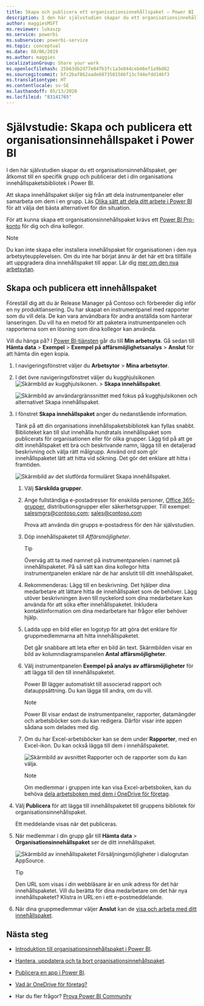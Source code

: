 ```yaml
---
title: Skapa och publicera ett organisationsinnehållspaket – Power BI
description: I den här självstudien skapar du ett organisationsinnehållspaket, begränsar åtkomst till en specifik grupp och publicerar det i din organisations innehållspaketsbibliotek i Power BI.
author: maggiesMSFT
ms.reviewer: lukaszp
ms.service: powerbi
ms.subservice: powerbi-service
ms.topic: conceptual
ms.date: 08/06/2019
ms.author: maggies
LocalizationGroup: Share your work
ms.openlocfilehash: 25b63db2d77e84fb3fc1a3e844ceb46ef1a9bd82
ms.sourcegitcommit: bfc2baf862aade6873501566f13c744efdd146f3
ms.translationtype: HT
ms.contentlocale: sv-SE
ms.lasthandoff: 05/13/2020
ms.locfileid: "83141765"
---
```

# <a name="tutorial-create-and-publish-a-power-bi-organizational-content-pack"></a>Självstudie: Skapa och publicera ett organisationsinnehållspaket i Power BI

I den här självstudien skapar du ett organisationsinnehållspaket, ger åtkomst till en specifik grupp och publicerar det i din organisations innehållspaketsbibliotek i Power BI.

Att skapa innehållspaket skiljer sig från att dela instrumentpaneler eller samarbeta om dem i en grupp. Läs [Olika sätt att dela ditt arbete i Power BI](service-how-to-collaborate-distribute-dashboards-reports.md) för att välja det bästa alternativet för din situation.

För att kunna skapa ett organisationsinnehållspaket krävs ett [Power BI Pro-konto](https://powerbi.microsoft.com/pricing) för dig och dina kollegor.

> [!NOTE]
> Du kan inte skapa eller installera innehållspaket för organisationen i den nya arbetsyteupplevelsen. Om du inte har börjat ännu är det här ett bra tillfälle att uppgradera dina innehållspaket till appar. Lär dig [mer om den nya arbetsytan](service-create-the-new-workspaces.md).

## <a name="create-and-publish-a-content-pack"></a>Skapa och publicera ett innehållspaket

Föreställ dig att du är Release Manager på Contoso och förbereder dig inför en ny produktlansering.  Du har skapat en instrumentpanel med rapporter som du vill dela. De kan vara användbara för andra anställda som hanterar lanseringen. Du vill ha en metod för att paketera instrumentpanelen och rapporterna som en lösning som dina kollegor kan använda.

Vill du hänga på? I [Power BI-tjänsten](https://powerbi.com) går du till **Min arbetsyta**. Gå sedan till **Hämta data** > **Exempel** > **Exempel på affärsmöjlighetsanalys** > **Anslut** för att hämta din egen kopia.

1. I navigeringsfönstret väljer du **Arbetsytor** > **Mina arbetsytor**.

1. I det övre navigeringsfönstret väljer du kugghjulsikonen ![Skärmbild av kugghjulsikonen.](media/service-organizational-content-pack-create-and-publish/cog.png) > **Skapa innehållspaket**.

   ![Skärmbild av användargränssnittet med fokus på kugghjulsikonen och alternativet Skapa innehållspaket.](media/service-organizational-content-pack-create-and-publish/pbi_create_contpk.png)

1. I fönstret **Skapa innehållspaket** anger du nedanstående information.  

   Tänk på att din organisations innehållspaketsbibliotek kan fyllas snabbt. Biblioteket kan till slut innehålla hundratals innehållspaket som publicerats för organisationen eller för olika grupper. Lägg tid på att ge ditt innehållspaket ett bra och beskrivande namn, lägga till en detaljerad beskrivning och välja rätt målgrupp.  Använd ord som gör innehållspaketet lätt att hitta vid sökning. Det gör det enklare att hitta i framtiden.

      ![Skärmbild av det slutförda formuläret Skapa innehållspaket.](media/service-organizational-content-pack-create-and-publish/cpwindow.png)

    1. Välj **Särskilda grupper**.

    1. Ange fullständiga e-postadresser för enskilda personer, [Office 365-grupper](https://support.office.com/article/Create-a-group-in-Office-365-7124dc4c-1de9-40d4-b096-e8add19209e9), distributionsgrupper eller säkerhetsgrupper. Till exempel: salesmgrs@contoso.com; sales@contoso.com

        Prova att använda din grupps e-postadress för den här självstudien.

    1. Döp innehållspaketet till *Affärsmöjligheter*.

        > [!TIP]
        > Överväg att ta med namnet på instrumentpanelen i namnet på innehållspaketet. På så sätt kan dina kollegor hitta instrumentpanelen enklare när de har anslutit till ditt innehållspaket.

    1. Rekommenderas: Lägg till en beskrivning. Det hjälper dina medarbetare att lättare hitta de innehållspaket som de behöver. Lägg utöver beskrivningen även till nyckelord som dina medarbetare kan använda för att söka efter innehållspaketet. Inkludera kontaktinformation om dina medarbetare har frågor eller behöver hjälp.

    1. Ladda upp en bild eller en logotyp för att göra det enklare för gruppmedlemmarna att hitta innehållspaketet.

        Det går snabbare att leta efter en bild än text. Skärmbilden visar en bild av kolumndiagramspanelen **Antal affärsmöjligheter**.

    1. Välj instrumentpanelen **Exempel på analys av affärsmöjligheter** för att lägga till den till innehållspaketet.

        Power BI lägger automatiskt till associerad rapport och datauppsättning. Du kan lägga till andra, om du vill.

       > [!NOTE]
       > Power BI visar endast de instrumentpaneler, rapporter, datamängder och arbetsböcker som du kan redigera. Därför visar inte appen sådana som delades med dig.

   1. Om du har Excel-arbetsböcker kan se dem under **Rapporter**, med en Excel-ikon. Du kan också lägga till dem i innehållspaketet.

      ![Skärmbild av avsnittet Rapporter och de rapporter som du kan välja.](media/service-organizational-content-pack-create-and-publish/pbi_orgcontpkexcel.png)

      > [!NOTE]
      > Om medlemmar i gruppen inte kan visa Excel-arbetsboken, kan du behöva [dela arbetsboken med dem i OneDrive för företag](https://support.office.com/article/Share-documents-or-folders-in-Office-365-1fe37332-0f9a-4719-970e-d2578da4941c).

1. Välj **Publicera** för att lägga till innehållspaketet till gruppens bibliotek för organisationsinnehållspaket.  

   Ett meddelande visas när det publiceras.

1. När medlemmar i din grupp går till **Hämta data** > **Organisationsinnehållspaket** ser de ditt innehållspaket.

   ![Skärmbild av innehållspaketet Försäljningsmöjligheter i dialogrutan AppSource.](media/service-organizational-content-pack-create-and-publish/powerbi-find-content-pack-organization.png)

   > [!TIP]
   > Den URL som visas i din webbläsare är en unik adress för det här innehållspaketet.  Vill du berätta för dina medarbetare om det här nya innehållspaketet?  Klistra in URL:en i ett e-postmeddelande.

1. När dina gruppmedlemmar väljer **Anslut** kan de [visa och arbeta med ditt innehållspaket](service-organizational-content-pack-copy-refresh-access.md).

## <a name="next-steps"></a>Nästa steg

* [Introduktion till organisationsinnehållspaket i Power BI](service-organizational-content-pack-introduction.md).

* [Hantera, uppdatera och ta bort organisationsinnehållspaket](service-organizational-content-pack-manage-update-delete.md).

* [Publicera en app i Power BI](service-create-distribute-apps.md).

* [Vad är OneDrive för företag?](https://support.office.com/article/What-is-OneDrive-for-Business-187f90af-056f-47c0-9656-cc0ddca7fdc2)

* Har du fler frågor? [Prova Power BI Community](https://community.powerbi.com/)
